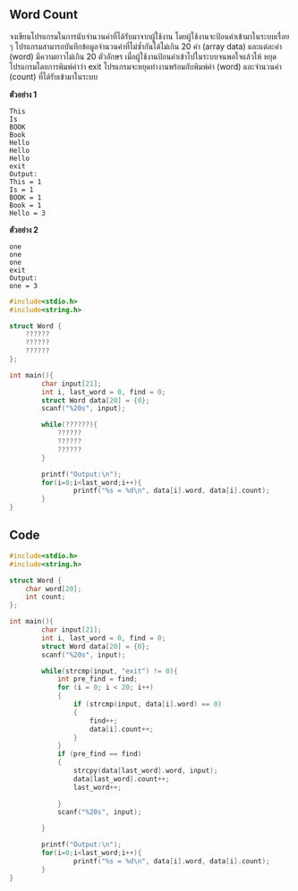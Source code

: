 ## Word Count

จงเขียนโปรแกรมในการนับจำนวนคำที่ได้รับมาจากผู้ใช้งาน โดยผู้ใช้งานจะป้อนคำเข้ามาในระบบเรื่อย ๆ
โปรแกรมสามารถบันทึกข้อมูลจำนวนคำที่ไม่ซ้ำกันได้ไม่เกิน 20 คำ (array data) และแต่ละคำ (word) มีความยาวไม่เกิน 20 ตัวอักษร
เมื่อผู้ใช้งานป้อนคำเข้าไปในระบบจนพอใจแล้วให้ หยุดโปรแกรมโดยการพิมพ์คำว่า exit
โปรแกรมจะหยุดทำงานพร้อมกับพิมพ์คำ (word) และจำนวนคำ (count) ที่ได้รับเข้ามาในระบบ

**ตัวอย่าง 1**
```
This
Is
BOOK
Book
Hello
Hello
Hello
exit
Output:
This = 1
Is = 1
BOOK = 1
Book = 1
Hello = 3
```
**ตัวอย่าง 2**
```
one
one
one
exit
Output:
one = 3
```
```cpp
#include<stdio.h>
#include<string.h>

struct Word {
    ??????
    ??????
    ??????
};

int main(){
        char input[21];
        int i, last_word = 0, find = 0;
        struct Word data[20] = {0};
        scanf("%20s", input);

        while(??????){
            ??????
            ??????
            ??????
        }

        printf("Output:\n");
        for(i=0;i<last_word;i++){
                printf("%s = %d\n", data[i].word, data[i].count);
        }
}
```
## Code
```cpp
#include<stdio.h>
#include<string.h>

struct Word {   
    char word[20];
    int count;
};

int main(){
        char input[21];
        int i, last_word = 0, find = 0;
        struct Word data[20] = {0};
        scanf("%20s", input);

        while(strcmp(input, "exit") != 0){
            int pre_find = find;
            for (i = 0; i < 20; i++)
            {
                if (strcmp(input, data[i].word) == 0)
                {
                    find++;
                    data[i].count++;
                }
            }
            if (pre_find == find)
            {
                strcpy(data[last_word].word, input);
                data[last_word].count++;
                last_word++;
                
            }
            scanf("%20s", input);

        }

        printf("Output:\n");
        for(i=0;i<last_word;i++){
                printf("%s = %d\n", data[i].word, data[i].count);
        }
}
```